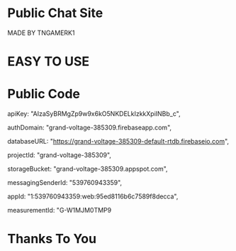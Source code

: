 # Public Chat Site
MADE BY TNGAMERK1
# EASY TO USE 
# Public Code
  apiKey: "AIzaSyBRMgZp9w9x6kO5NKDELkIzkkXpiINBb_c",
  
  authDomain: "grand-voltage-385309.firebaseapp.com",
  
  databaseURL: "https://grand-voltage-385309-default-rtdb.firebaseio.com",

  projectId: "grand-voltage-385309",
  
  storageBucket: "grand-voltage-385309.appspot.com",
  
  messagingSenderId: "539760943359",
  
  appId: "1:539760943359:web:95ed8116b6c7589f8decca",
  
  measurementId: "G-W1MJM0TMP9

# Thanks To You
